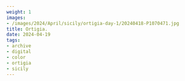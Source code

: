 ```yaml
---
weight: 1
images:
- /images/2024/April/sicily/ortigia-day-1/20240418-P1070471.jpg
title: Ortigia.
date: 2024-04-19
tags:
- archive
- digital
- color
- ortigia
- sicily
---
```



